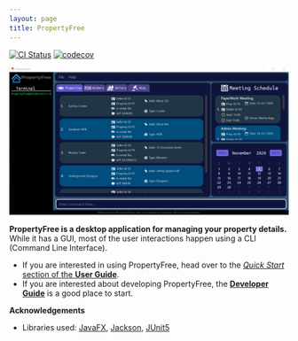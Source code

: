 ```yaml
---
layout: page
title: PropertyFree
---
```


[![CI Status](https://github.com/AY2021S1-CS2103-W14-1/tp/workflows/Java%20CI/badge.svg)](https://github.com/AY2021S1-CS2103-W14-1/tp/actions)
[![codecov](https://codecov.io/gh/AY2021S1-CS2103-W14-1/tp/branch/master/graph/badge.svg)](https://codecov.io/gh/AY2021S1-CS2103-W14-1/tp)

![Ui](images/Ui.png)

**PropertyFree is a desktop application for managing your property details.** While it has a GUI, most of the user interactions happen using a CLI (Command Line Interface).

* If you are interested in using PropertyFree, head over to the [_Quick Start_ section of the **User Guide**](UserGuide.html#quick-start).
* If you are interested about developing PropertyFree, the [**Developer Guide**](DeveloperGuide.html) is a good place to start.


**Acknowledgements**

* Libraries used: [JavaFX](https://openjfx.io/), [Jackson](https://github.com/FasterXML/jackson), [JUnit5](https://github.com/junit-team/junit5)
